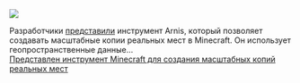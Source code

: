 <!--2025-01-02 13:47:37-->
<div class="yb">
  <div class="rss smaller1"><img src="https://habrastorage.org/getpro/habr/upload_files/e8e/a31/1c6/e8ea311c69c9012772d7b6430ceed2de.png" /><p>Разработчики <a href="https://github.com/louis-e/arnis?tab=readme-ov-file" rel="noopener noreferrer nofollow">представили</a> инструмент Arnis, который позволяет создавать масштабные копии реальных мест в Minecraft. Он использует геопространственные данные... <br><a class="light" href="https://habr.com/ru/news/871302/?utm_source=habrahabr&utm_medium=rss&utm_campaign=871302">Представлен инструмент Minecraft для создания масштабных копий реальных мест</a></div>
</div>
